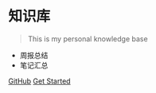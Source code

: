 # 知识库

> This is my personal knowledge base

- 周报总结
- 笔记汇总

[GitHub](https://github.com/meetcsworld)
[Get Started](/README)

